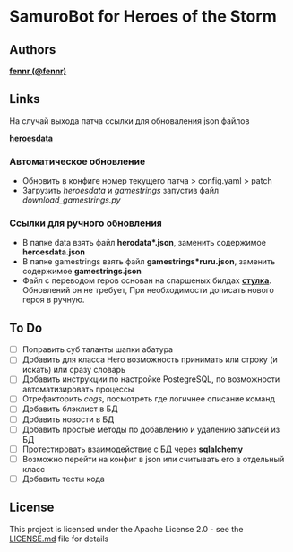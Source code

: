 # SamuroBot for Heroes of the Storm

## Authors

 **[fennr (@fennr)](fennr.github.io/)**

## Links

На случай выхода патча ссылки для обноваления json файлов

 **[heroesdata](https://github.com/HeroesToolChest/heroes-data/tree/master/heroesdata)**
### Автоматическое обновление
* Обновить в конфиге номер текущего патча > config.yaml > patch
* Загрузить *heroesdata* и *gamestrings* запустив файл *download_gamestrings.py*
### Ссылки для ручного обновления
* В папке data взять файл __herodata*.json__, заменить содержимое **heroesdata.json**
* В папке gamestrings взять файл __gamestrings*ruru.json__, заменить содержимое **gamestrings.json**
* Файл с переводом геров основан на спаршеных билдах **[стулка](https://vk.com/@st_lk-builds-roles)**. Обновлений он не требует, При необходимости дописать нового героя в ручную.

## To Do

- [ ] Поправить суб таланты шапки абатура
- [ ] Добавить для класса Hero возможность принимать или строку (и искать) или сразу словарь
- [ ] Добавить инструкции по настройке PostegreSQL, по возможности автоматизировать процессы
- [ ] Отрефакторить *cogs*, посмотреть где логичнее описание команд
- [ ] Добавить блэклист в БД
- [ ] Добавить новости в БД
- [ ] Добавить простые методы по добавлению и удалению записей из БД
- [ ] Протестировать взаимодействие с БД через **sqlalchemy**
- [ ] Возможно перейти на конфиг в json или считывать его в отдельный класс
- [ ] Добавить тесты кода

## License

This project is licensed under the Apache License 2.0 - see the [LICENSE.md](LICENSE.md) file for details
